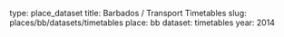 type: place_dataset
title: Barbados / Transport Timetables
slug: places/bb/datasets/timetables
place: bb
dataset: timetables
year: 2014
